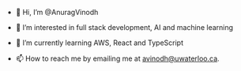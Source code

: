 - 👋 Hi, I’m @AnuragVinodh

- 👀 I’m interested in full stack development, AI and machine learning
- 🌱 I’m currently learning AWS, React and TypeScript
- 📫 How to reach me by emailing me at avinodh@uwaterloo.ca.

<!---
AnuragVinodh/AnuragVinodh is a ✨ special ✨ repository because its `README.md` (this file) appears on your GitHub profile.
You can click the Preview link to take a look at your changes.
--->
